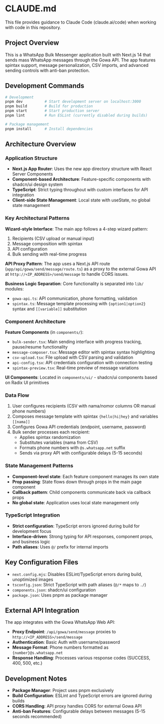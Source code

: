 # CLAUDE.md

This file provides guidance to Claude Code (claude.ai/code) when working with code in this repository.

## Project Overview

This is a WhatsApp Bulk Messenger application built with Next.js 14 that sends mass WhatsApp messages through the Gowa API. The app features spintax support, message personalization, CSV imports, and advanced sending controls with anti-ban protection.

## Development Commands

```bash
# Development
pnpm dev          # Start development server on localhost:3000
pnpm build        # Build for production
pnpm start        # Start production server
pnpm lint         # Run ESLint (currently disabled during builds)

# Package management
pnpm install      # Install dependencies
```

## Architecture Overview

### Application Structure
- **Next.js App Router**: Uses the new app directory structure with React Server Components
- **Component-based Architecture**: Feature-specific components with shadcn/ui design system
- **TypeScript**: Strict typing throughout with custom interfaces for API integration
- **Client-side State Management**: Local state with useState, no global state management

### Key Architectural Patterns

**Wizard-style Interface**: The main app follows a 4-step wizard pattern:
1. Recipients (CSV upload or manual input)
2. Message composition with spintax
3. API configuration
4. Bulk sending with real-time progress

**API Proxy Pattern**: The app uses a Next.js API route (`app/api/gowa/send/message/route.ts`) as a proxy to the external Gowa API at `http://<IP_ADDRESS>/send/message` to handle CORS issues.

**Business Logic Separation**: Core functionality is separated into `lib/` modules:
- `gowa-api.ts`: API communication, phone formatting, validation
- `spintax.ts`: Message template processing with `{option1|option2}` syntax and `[[variable]]` substitution

### Component Architecture

**Feature Components** (in `components/`):
- `bulk-sender.tsx`: Main sending interface with progress tracking, pause/resume functionality
- `message-composer.tsx`: Message editor with spintax syntax highlighting
- `csv-upload.tsx`: File upload with CSV parsing and validation
- `api-config.tsx`: API credentials configuration with connection testing
- `spintax-preview.tsx`: Real-time preview of message variations

**UI Components**: Located in `components/ui/` - shadcn/ui components based on Radix UI primitives

### Data Flow
1. User configures recipients (CSV with nama/nomor columns OR manual phone numbers)
2. Composes message template with spintax `{hello|hi|hey}` and variables `[[nama]]`
3. Configures Gowa API credentials (endpoint, username, password)
4. Bulk sender processes each recipient:
   - Applies spintax randomization
   - Substitutes variables (nama from CSV)
   - Formats phone numbers with `@s.whatsapp.net` suffix
   - Sends via proxy API with configurable delays (5-15 seconds)

### State Management Patterns
- **Component-level state**: Each feature component manages its own state
- **Prop passing**: State flows down through props in the main page component
- **Callback pattern**: Child components communicate back via callback props
- **No global state**: Application uses local state management only

### TypeScript Integration
- **Strict configuration**: TypeScript errors ignored during build for development focus
- **Interface-driven**: Strong typing for API responses, component props, and business logic
- **Path aliases**: Uses `@/` prefix for internal imports

## Key Configuration Files

- `next.config.mjs`: Disables ESLint/TypeScript errors during build, unoptimized images
- `tsconfig.json`: Strict TypeScript with path aliases (`@/*` maps to `./`)
- `components.json`: shadcn/ui configuration
- `package.json`: Uses pnpm as package manager

## External API Integration

The app integrates with the Gowa WhatsApp Web API:
- **Proxy Endpoint**: `/api/gowa/send/message` proxies to `http://<IP_ADDRESS>/send/message`
- **Authentication**: Basic Auth with username/password
- **Message Format**: Phone numbers formatted as `{number}@s.whatsapp.net`
- **Response Handling**: Processes various response codes (SUCCESS, 400, 500, etc.)

## Development Notes

- **Package Manager**: Project uses pnpm exclusively
- **Build Configuration**: ESLint and TypeScript errors are ignored during builds
- **CORS Handling**: API proxy handles CORS for external Gowa API
- **Anti-ban Features**: Configurable delays between messages (5-15 seconds recommended)